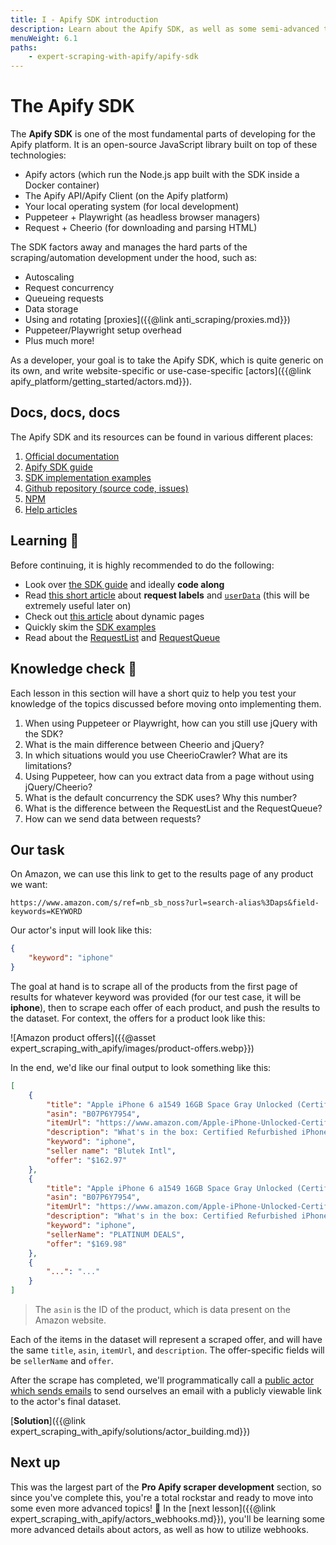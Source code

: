 ```yaml
---
title: I - Apify SDK introduction
description: Learn about the Apify SDK, as well as some semi-advanced topics which will be important throughout the next lessons in this section of the course.
menuWeight: 6.1
paths:
    - expert-scraping-with-apify/apify-sdk
---
```


# [](#the-apify-sdk) The Apify SDK

The **Apify SDK** is one of the most fundamental parts of developing for the Apify platform. It is an open-source JavaScript library built on top of these technologies:

- Apify actors (which run the Node.js app built with the SDK inside a Docker container)
- The Apify API/Apify Client (on the Apify platform)
- Your local operating system (for local development)
- Puppeteer + Playwright (as headless browser managers)
- Request + Cheerio (for downloading and parsing HTML)

The SDK factors away and manages the hard parts of the scraping/automation development under the hood, such as:

- Autoscaling
- Request concurrency
- Queueing requests
- Data storage
- Using and rotating [proxies]({{@link anti_scraping/proxies.md}})
- Puppeteer/Playwright setup overhead
- Plus much more!

As a developer, your goal is to take the Apify SDK, which is quite generic on its own, and write website-specific or use-case-specific [actors]({{@link apify_platform/getting_started/actors.md}}).

## [](#docs) Docs, docs, docs

The Apify SDK and its resources can be found in various different places:

1. [Official documentation](https://sdk.apify.com/)
2. [Apify SDK guide](https://sdk.apify.com/docs/guides/motivation)
3. [SDK implementation examples](https://sdk.apify.com/docs/examples/cheerio-crawler)
4. [Github repository (source code, issues)](https://github.com/apify/apify-js)
5. [NPM](https://www.npmjs.com/package/apify)
6. [Help articles](https://help.apify.com/)

## [](#learning) Learning 🧠

Before continuing, it is highly recommended to do the following:

- Look over [the SDK guide](https://sdk.apify.com/docs/guides/motivation) and ideally **code along**
- Read [this short article](https://help.apify.com/en/articles/1829103-request-labels-and-how-to-pass-data-to-other-requests) about **request labels** and [`userData`](https://sdk.apify.com/docs/api/request#requestuserdata) (this will be extremely useful later on)
- Check out [this article](https://blog.apify.com/what-is-a-dynamic-page/) about dynamic pages
- Quickly skim the [SDK examples](https://sdk.apify.com/docs/examples/cheerio-crawler)
- Read about the [RequestList](https://sdk.apify.com/docs/api/request-list) and [RequestQueue](https://sdk.apify.com/docs/api/request-queue)

## [](#quiz) Knowledge check 📝

Each lesson in this section will have a short quiz to help you test your knowledge of the topics discussed before moving onto implementing them.

1. When using Puppeteer or Playwright, how can you still use jQuery with the SDK?
2. What is the main difference between Cheerio and jQuery?
3. In which situations would you use CheerioCrawler? What are its limitations?
4. Using Puppeteer, how can you extract data from a page without using jQuery/Cheerio?
5. What is the default concurrency the SDK uses? Why this number?
6. What is the difference between the RequestList and the RequestQueue?
7. How can we send data between requests?

## [](#our-task) Our task

On Amazon, we can use this link to get to the results page of any product we want:

```text
https://www.amazon.com/s/ref=nb_sb_noss?url=search-alias%3Daps&field-keywords=KEYWORD
```

Our actor's input will look like this:

```JSON
{
    "keyword": "iphone"
}
```

The goal at hand is to scrape all of the products from the first page of results for whatever keyword was provided (for our test case, it will be **iphone**), then to scrape each offer of each product, and push the results to the dataset. For context, the offers for a product look like this:

![Amazon product offers]({{@asset expert_scraping_with_apify/images/product-offers.webp}})

In the end, we'd like our final output to look something like this:

```JSON
[
    {
        "title": "Apple iPhone 6 a1549 16GB Space Gray Unlocked (Certified Refurbished)",
        "asin": "B07P6Y7954",
        "itemUrl": "https://www.amazon.com/Apple-iPhone-Unlocked-Certified-Refurbished/dp/B00YD547Q6/ref=sr_1_2?s=wireless&ie=UTF8&qid=1539772626&sr=1-2&keywords=iphone",
        "description": "What's in the box: Certified Refurbished iPhone 6 Space Gray 16GB Unlocked , USB Cable/Adapter. Comes in a Generic Box with a 1 Year Limited Warranty.",
        "keyword": "iphone",
        "seller name": "Blutek Intl",
        "offer": "$162.97"
    },
    {
        "title": "Apple iPhone 6 a1549 16GB Space Gray Unlocked (Certified Refurbished)",
        "asin": "B07P6Y7954",
        "itemUrl": "https://www.amazon.com/Apple-iPhone-Unlocked-Certified-Refurbished/dp/B00YD547Q6/ref=sr_1_2?s=wireless&ie=UTF8&qid=1539772626&sr=1-2&keywords=iphone",
        "description": "What's in the box: Certified Refurbished iPhone 6 Space Gray 16GB Unlocked , USB Cable/Adapter. Comes in a Generic Box with a 1 Year Limited Warranty.",
        "keyword": "iphone",
        "sellerName": "PLATINUM DEALS",
        "offer": "$169.98"
    },
    {
        "...": "..."
    }
]

```

> The `asin` is the ID of the product, which is data present on the Amazon website.

Each of the items in the dataset will represent a scraped offer, and will have the same `title`, `asin`, `itemUrl`, and `description`. The offer-specific fields will be `sellerName` and `offer`.

After the scrape has completed, we'll programmatically call a [public actor which sends emails](https://apify.com/apify/send-mail) to send ourselves an email with a publicly viewable link to the actor's final dataset.

[**Solution**]({{@link expert_scraping_with_apify/solutions/actor_building.md}})

## [](#next) Next up

This was the largest part of the **Pro Apify scraper development** section, so since you've complete this, you're a total rockstar and ready to move into some even more advanced topics! 🎸 In the [next lesson]({{@link expert_scraping_with_apify/actors_webhooks.md}}), you'll be learning some more advanced details about actors, as well as how to utilize webhooks.
